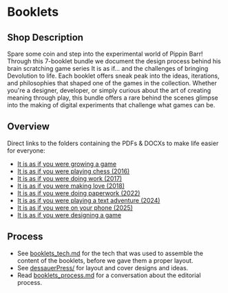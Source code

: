 # Booklets

## Shop Description

 Spare some coin and step into the experimental world of Pippin Barr! Through this 7-booklet bundle we document the design process behind his brain scratching game series It is as if... and the challenges of bringing Devolution to life. Each booklet offers sneak peak into the ideas, iterations, and philosophies that shaped one of the games in the collection. Whether you're a designer, developer, or simply curious about the art of creating meaning through play, this bundle offers a rare behind the scenes glimpse into the making of digital experiments that challenge what games can be. 

## Overview

Direct links to the folders containing the PDFs & DOCXs to make life easier for everyone:

- [It is as if you were growing a game](00_growingstuff/_book/)
- [It is as if you were playing chess (2016)](2016_chess/_book/)
- [It is as if you were doing work (2017)](2017_work/_book/)
- [It is as if you were making love (2018)](2018_love/_book/)
- [It is as if you were doing paperwork (2022)](2022_paperwork/_book/)
- [It is as if you were playing a text adventure (2024)](2024_textadventure/_book/)
- [It is as if you were on your phone (2025)](2025_phone/_book/)
- [It is as if you were designing a game](00_blank/readme.md)

## Process

- See [booklets_tech.md](./booklets_tech.md) for the tech that was used to assemble the content of the booklets, before we gave them a proper layout.
- See [dessauerPress/](./dessauerPress/) for layout and cover designs and ideas.
- Read [booklets_process.md](./booklets_process.md) for a conversation about the editorial process.
